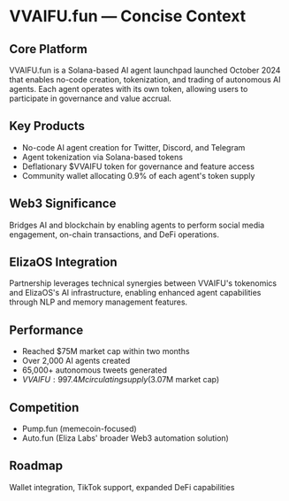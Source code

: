 # VVAIFU.fun — Concise Context

## Core Platform
VVAIFU.fun is a Solana-based AI agent launchpad launched October 2024 that enables no-code creation, tokenization, and trading of autonomous AI agents. Each agent operates with its own token, allowing users to participate in governance and value accrual.

## Key Products
- No-code AI agent creation for Twitter, Discord, and Telegram
- Agent tokenization via Solana-based tokens
- Deflationary $VVAIFU token for governance and feature access
- Community wallet allocating 0.9% of each agent's token supply

## Web3 Significance
Bridges AI and blockchain by enabling agents to perform social media engagement, on-chain transactions, and DeFi operations.

## ElizaOS Integration
Partnership leverages technical synergies between VVAIFU's tokenomics and ElizaOS's AI infrastructure, enabling enhanced agent capabilities through NLP and memory management features.

## Performance
- Reached $75M market cap within two months
- Over 2,000 AI agents created
- 65,000+ autonomous tweets generated
- $VVAIFU: 997.4M circulating supply ($3.07M market cap)

## Competition
- Pump.fun (memecoin-focused)
- Auto.fun (Eliza Labs' broader Web3 automation solution)

## Roadmap
Wallet integration, TikTok support, expanded DeFi capabilities
